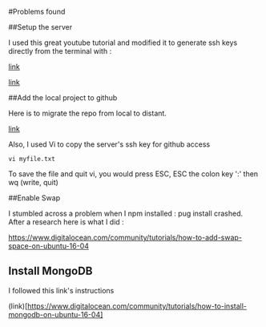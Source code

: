
#Problems found

##Setup the server

I used this great youtube tutorial and modified it to generate ssh keys directly from the terminal with :

[link](https://help.github.com/articles/generating-a-new-ssh-key-and-adding-it-to-the-ssh-agent/)

[link](https://www.youtube.com/watch?v=RE2PLyFqCzE&t=1234s)

##Add the local project to github

Here is to migrate the repo from local to distant.

[link](https://help.github.com/articles/adding-an-existing-project-to-github-using-the-command-line/)

Also, I used Vi to copy the server's ssh key for github access

    vi myfile.txt

To save the file and quit vi, you would press ESC, ESC the colon key ':' then wq (write, quit)

##Enable Swap

I stumbled across a problem when I npm installed : pug install crashed.
After a research here is what I did :

https://www.digitalocean.com/community/tutorials/how-to-add-swap-space-on-ubuntu-16-04

## Install MongoDB

I followed this link's instructions

(link)[https://www.digitalocean.com/community/tutorials/how-to-install-mongodb-on-ubuntu-16-04]